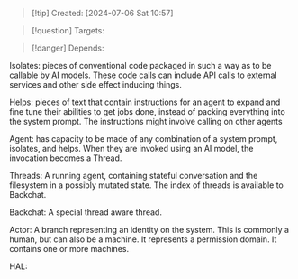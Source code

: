 
>[!tip] Created: [2024-07-06 Sat 10:57]

>[!question] Targets: 

>[!danger] Depends: 

Isolates: pieces of conventional code packaged in such a way as to be callable by AI models.  These code calls can include API calls to external services and other side effect inducing things.

Helps: pieces of text that contain instructions for an agent to expand and fine tune their abilities to get jobs done, instead of packing everything into the system prompt.  The instructions might involve calling on other agents

Agent: has capacity to be made of any combination of a system prompt, isolates, and helps.  When they are invoked using an AI model, the invocation becomes a Thread.

Threads: A running agent, containing stateful conversation and the filesystem in a possibly mutated state.  The index of threads is available to Backchat.

Backchat: A special thread aware thread.

Actor: A branch representing an identity on the system.  This is commonly a human, but can also be a machine.  It represents a permission domain.  It contains one or more machines.

HAL: 




